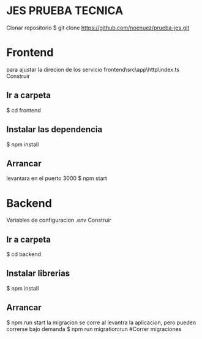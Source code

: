 # JES PRUEBA TECNICA
Clonar repositorio
$ git clone https://github.com/noenuez/prueba-jes.git
# Frontend
para ajustar la direcion de los servicio frontend\src\app\http\index.ts
Construir
## Ir a carpeta
$ cd frontend
## Instalar las dependencia
$ npm install
## Arrancar
levantara en el puerto 3000
$ npm start
# Backend
Variables de configuracion
 .env
Construir
## Ir a carpeta
$ cd backend
## Instalar librerias
$ npm install
## Arrancar
$ npm run start
la migracion se corre al levantra la aplicacion, pero pueden correrse bajo demanda
$ npm run migration:run #Correr migraciones